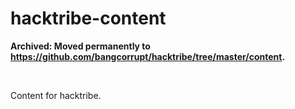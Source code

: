 # hacktribe-content

__Archived: Moved permanently to https://github.com/bangcorrupt/hacktribe/tree/master/content.__

<br/>

Content for hacktribe.
